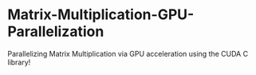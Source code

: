 # Matrix-Multiplication-GPU-Parallelization
Parallelizing Matrix Multiplication via GPU acceleration using the CUDA C library!
